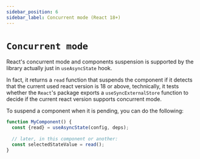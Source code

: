 ```yaml
---
sidebar_position: 6
sidebar_label: Concurrent mode (React 18+)
---
```


# `Concurrent mode`

React's concurrent mode and components suspension is supported by the library actually just in `useAsyncState` hook.

In fact, it returns a `read` function that suspends the component if it detects that the current used react version is 18 or above,
technically, it tests whether the `React`'s package exports a `useSyncExternalStore` function to decide if the current
react version supports concurrent mode.

To suspend a component when it is pending, you can do the following:

```javascript
function MyComponent() {
  const {read} = useAsyncState(config, deps);
  
  // later, in this component or another:
  const selectedStateValue = read();
}
```
